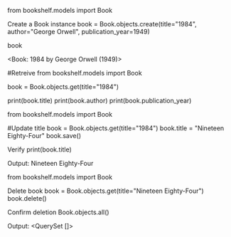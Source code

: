 from bookshelf.models import Book

Create a Book instance
book = Book.objects.create(title="1984", author="George Orwell", publication_year=1949) 

book

<Book: 1984 by George Orwell (1949)>


#Retreive
from bookshelf.models import Book

book = Book.objects.get(title="1984")

print(book.title) print(book.author) print(book.publication_year)


from bookshelf.models import Book


#Update title
book = Book.objects.get(title="1984") book.title = "Nineteen Eighty-Four" book.save()

Verify
print(book.title)

Output:
Nineteen Eighty-Four

from bookshelf.models import Book

Delete book
book = Book.objects.get(title="Nineteen Eighty-Four") book.delete()

Confirm deletion
Book.objects.all()

Output:
<QuerySet []>

